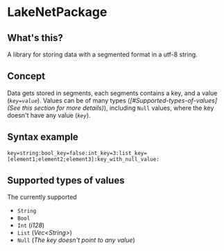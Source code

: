 # LakeNetPackage

## What's this?
A library for storing data with a segmented format in a utf-8 string. <br>

## Concept 
Data gets stored in segments, each segments contains a key, and a value (*`key=value`*). Values can be of many types (*[#Supported-types-of-values](See this section for more details)*), including `Null` values, where the key doesn't have any value (*`key`*).
## Syntax example
```
key=string:bool_key=false:int_key=3:list_key=[element1;element2;element3]:key_with_null_value:
```

## Supported types of values
The currently supported 
- `String`
- `Bool`
- `Int` (*i128*)
- `List` (*Vec&lt;String&gt;*)
- `Null` (*The key doesn't point to any value*)
